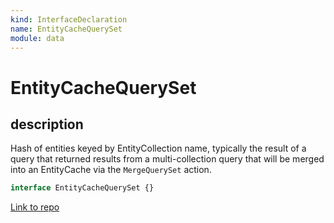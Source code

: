```yaml
---
kind: InterfaceDeclaration
name: EntityCacheQuerySet
module: data
---
```


# EntityCacheQuerySet

## description

Hash of entities keyed by EntityCollection name,
typically the result of a query that returned results from a multi-collection query
that will be merged into an EntityCache via the `MergeQuerySet` action.

```ts
interface EntityCacheQuerySet {}
```

[Link to repo](https://github.com/ngrx/platform/blob/master/modules/data/src/actions/entity-cache-action.ts#L32-L34)

